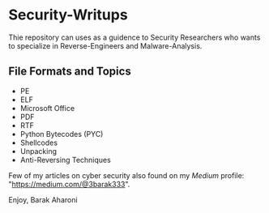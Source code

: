 # Security-Writups
Thie repository can uses as a guidence to Security Researchers who wants to specialize in Reverse-Engineers and Malware-Analysis.

## File Formats and Topics 
* PE
* ELF
* Microsoft Office
* PDF
* RTF
* Python Bytecodes (PYC)
* Shellcodes
* Unpacking
* Anti-Reversing Techniques




Few of my articles on cyber security also found on my *Medium* profile: "https://medium.com/@3barak333".

Enjoy,
Barak Aharoni
